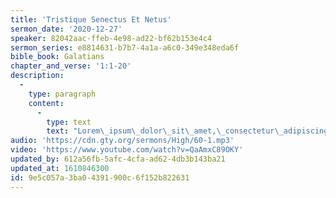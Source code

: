 ```yaml
---
title: 'Tristique Senectus Et Netus'
sermon_date: '2020-12-27'
speaker: 82042aac-ffeb-4e98-ad22-bf62b153e4c4
sermon_series: e8814631-b7b7-4a1a-a6c0-349e348eda6f
bible_book: Galatians
chapter_and_verse: '1:1-20'
description:
  -
    type: paragraph
    content:
      -
        type: text
        text: "Lorem\_ipsum\_dolor\_sit\_amet,\_consectetur\_adipiscing\_elit.\_Morbi\_molestie\_viverra\_velit\_at\_gravida.\_Vivamus\_non\_lacinia\_ex,\_a\_luctus\_ex.\_Donec\_non\_leo\_bibendum,\_aliquet\_augue\_maximus,\_varius\_massa.\_Ut\_facilisis\_odio\_quis\_augue\_dignissim\_bibendum.\_Quisque\_et\_nisi\_elit.\_Cras\_eu\_odio\_finibus,\_feugiat\_leo\_vitae,\_sodales\_dui.\_Curabitur\_quis\_lobortis\_est,\_quis\_viverra\_arcu.\_Sed\_eleifend\_tempor\_cursus.\_Aenean\_sit\_amet\_turpis\_ut\_velit\_ullamcorper\_auctor\_et\_vitae\_sem.\_Donec\_consequat\_metus\_non\_enim\_molestie\_lobortis."
audio: 'https://cdn.gty.org/sermons/High/60-1.mp3'
video: 'https://www.youtube.com/watch?v=QaAmxC89OKY'
updated_by: 612a56fb-5afc-4cfa-ad62-4db3b143ba21
updated_at: 1610846300
id: 9e5c057a-3ba0-4391-900c-6f152b822631
---
```

